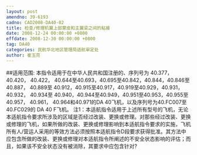 ```yaml
---
layout: post
amendno: 39-6193
cadno: CAD2008-DA40-02
title: 检查/修理机翼上部蒙皮和主翼梁之间的粘接
date: 2008-12-24 00:00:00 +0800
effdate: 2008-12-30 00:00:00 +0800
tag: DA40
categories: 民航华北地区管理局适航审定处
author: 崔玉亮
---
```


##适用范围:
本指令适用于在中华人民共和国注册的、序列号为 40.377，40.420，
40.422，
40.644至40.693，40.695至40.842，40.844，40.846至40.887，
40.889至
40.912，40.915至40.917，40.919至40.929，40.931，40.932，
40.934至
40.940，40.944至40.949，40.951至40.953，40.955至40.957，
40.961，
40.964和40.971的DA 40飞机，以及序列号为40.FC007至
40.FC029的
DA 40 F飞机。
注1：本适航指令适用于上述所有型号的飞机，无论本适航指令要求所涉及的区域是否经过改装、更换或修理。对那些经过改装、更换或修理的飞机，如果所做的改装、更换或修理影响到本适航指令要求的实施，飞机所有人/营运人采用的等效方法必须按照本适航指令D段要求获得批准。其方法中应包含所做的改装、更换或修理对本适航指令所阐述的不安全状态影响的评估；而且，如果该不安全状态没有被消除，其要求中应包含针对?

